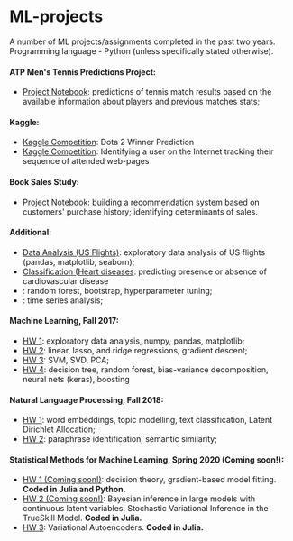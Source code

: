 # ML-projects
A number of ML projects/assignments completed in the past two years. Programming language - Python (unless specifically stated otherwise).

#### ATP Men's Tennis Predictions Project:
* [Project Notebook](https://github.com/arinastnkv/ML-projects/blob/master/ATP_Project_Notebook.ipynb): predictions of tennis match results based on the available information about players and previous matches stats;

#### Kaggle:
* [Kaggle Competition](https://github.com/arinastnkv/ML-projects/blob/master/Kaggle_DotaCompetition.ipynb): Dota 2 Winner Prediction 
* [Kaggle Competition](https://github.com/arinastnkv/ML-projects/blob/master/Kaggle_UserIdentification.ipynb): Identifying a user on the Internet tracking their sequence of attended web-pages

#### Book Sales Study:
* [Project Notebook](https://github.com/arinastnkv/ML-projects/blob/master/Books_Notebook.ipynb): building a recommendation system based on customers' purchase history; identifying determinants of sales. 

#### Additional:
* [Data Analysis (US Flights)](https://github.com/arinastnkv/ML-projects/blob/master/EDA_US_flights.ipynb): exploratory data analysis of US flights (pandas, matplotlib, seaborn);
* [Classification (Heart diseases](https://github.com/arinastnkv/ML-projects/blob/master/DT_HeartDiseases.ipynb): predicting presence or absence of cardiovascular disease
* [](https://github.com/arinastnkv/ML-projects/blob/master/mlcourse_HA3-2.ipynb): random forest, bootstrap, hyperparameter tuning;
* [](https://github.com/arinastnkv/ML-projects/blob/master/mlcourse_HA4.ipynb): time series analysis;

#### Machine Learning, Fall 2017:
* [HW 1](https://github.com/arinastnkv/ML-projects/blob/master/MachineLearning_HW1.ipynb): exploratory data analysis, numpy, pandas, matplotlib;
* [HW 2](https://github.com/arinastnkv/ML-projects/blob/master/MachineLearning_HW2.ipynb): linear, lasso, and ridge regressions, gradient descent;
* [HW 3](https://github.com/arinastnkv/ML-projects/blob/master/MachineLearning_HW3.ipynb): SVM, SVD, PCA;
* [HW 4](https://github.com/arinastnkv/ML-projects/blob/master/MachineLearning_HW4.ipynb): decision tree, random forest, bias-variance decomposition, neural nets (keras), boosting

#### Natural Language Processing, Fall 2018:
* [HW 1](https://github.com/arinastnkv/ML-projects/blob/master/NLP_HW1.ipynb): word embeddings, topic modelling, text classification, Latent Dirichlet Allocation;
* [HW 2](https://github.com/arinastnkv/ML-projects/blob/master/NLP_HW2.ipynb): paraphrase identification, semantic similarity;

#### Statistical Methods for Machine Learning, Spring 2020 (Coming soon!): 
* [HW 1 (Coming soon!)](): decision theory, gradient-based model fitting. **Coded in Julia and Python.**
* [HW 2 (Coming soon!)](): Bayesian inference in large models with continuous latent variables, Stochastic Variational Inference in the TrueSkill Model. **Coded in Julia.**
* [HW 3](https://github.com/arinastnkv/ML-projects/blob/master/SMML_HW3.pdf): Variational Autoencoders. **Coded in Julia.**

